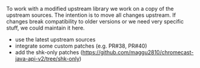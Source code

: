 To work with a modified upstream library we work on a copy of the upstream sources.
The intention is to move all changes upstream.
If changes break compatibility to older versions or we need very specific stuff, we could maintain it here.

* use the latest upstream sources
* integrate some custom patches (e.g. PR#38, PR#40)
* add the shk-only patches (https://github.com/maggu2810/chromecast-java-api-v2/tree/shk-only)

